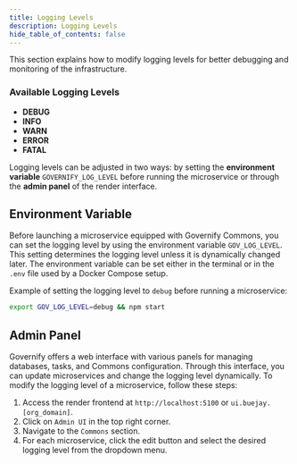 ```yaml
---
title: Logging Levels
description: Logging Levels
hide_table_of_contents: false
---
```

This section explains how to modify logging levels for better debugging and monitoring of the infrastructure.

### Available Logging Levels

- **DEBUG**
- **INFO**
- **WARN**
- **ERROR**
- **FATAL**

Logging levels can be adjusted in two ways: by setting the **environment variable** `GOVERNIFY_LOG_LEVEL` before running the microservice or through the **admin panel** of the render interface.

## Environment Variable
Before launching a microservice equipped with Governify Commons, you can set the logging level by using the environment variable `GOV_LOG_LEVEL`. This setting determines the logging level unless it is dynamically changed later. The environment variable can be set either in the terminal or in the `.env` file used by a Docker Compose setup.


Example of setting the logging level to `debug` before running a microservice:

```bash
export GOV_LOG_LEVEL=debug && npm start
```

## Admin Panel

Governify offers a web interface with various panels for managing databases, tasks, and Commons configuration. Through this interface, you can update microservices and change the logging level dynamically.
To modify the logging level of a microservice, follow these steps:

1. Access the render frontend at `http://localhost:5100` or `ui.buejay.[org_domain]`.
2. Click on `Admin UI` in the top right corner.
3. Navigate to the `Commons` section.
4. For each microservice, click the edit button and select the desired logging level from the dropdown menu.
